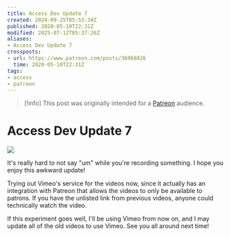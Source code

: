 ```yaml
---
title: Access Dev Update 7
created: 2024-09-25T05:53:34Z
published: 2020-05-10T22:31Z
modified: 2025-07-12T05:37:26Z
aliases:
- Access Dev Update 7
crossposts:
- url: https://www.patreon.com/posts/36968826
  time: 2020-05-10T22:31Z
tags:
- access
- patreon
---
```


> [!info]
> This post was originally intended for a [Patreon](../tags/patreon.md) audience.

# Access Dev Update 7

![](https://vimeo.com/417005704)

It's really hard to not say "um" while you're recording something. I hope you enjoy this awkward update!

Trying out Vimeo's service for the videos now, since it actually has an integration with Patreon that allows the videos to only be available to patrons. If you have the unlisted link from previous videos, anyone could technically watch the video.

If this experiment goes well, I'll be using Vimeo from now on, and I may update all of the old videos to use Vimeo. See you all around next time!
